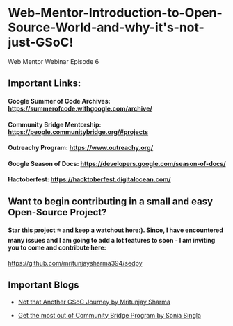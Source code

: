 # Web-Mentor-Introduction-to-Open-Source-World-and-why-it's-not-just-GSoC!
Web Mentor Webinar Episode 6

## Important Links:

#### Google Summer of Code Archives: https://summerofcode.withgoogle.com/archive/

#### Community Bridge Mentorship: https://people.communitybridge.org/#projects

#### Outreachy Program: https://www.outreachy.org/

#### Google Season of Docs: https://developers.google.com/season-of-docs/

#### Hactoberfest: https://hacktoberfest.digitalocean.com/

## Want to begin contributing in a small and easy Open-Source Project? 

#### Star this project :star: and keep a watchout here:). Since, I have encountered many issues and I am going to add a lot features to soon - I am inviting you to come and contribute here:
https://github.com/mritunjaysharma394/sedpy

## Important Blogs

* [Not that Another GSoC Journey by Mritunjay Sharma](https://blog.usejournal.com/not-that-another-gsoc-journey-81b070a0bba9?source=friends_link&sk=3882f475410791178ee82d182a857709)

* [Get the most out of Community Bridge Program by Sonia Singla](https://soniasingla.com/most-cb-program/)

